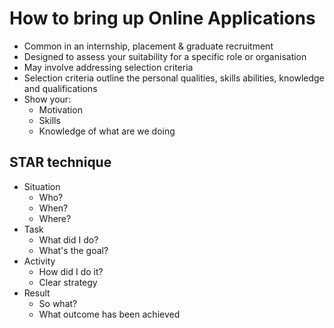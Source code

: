 # How to bring up Online Applications

* Common in an internship, placement & graduate recruitment
* Designed to assess your suitability for a specific role or organisation
* May involve addressing selection criteria
* Selection criteria outline the personal qualities, skills abilities, knowledge and qualifications
* Show your:
    * Motivation
    * Skills
    * Knowledge of what are we doing
  
## STAR technique

* Situation
  * Who?
  * When?
  * Where?
* Task
  *	What did I do?
  *	What's the goal?
* Activity
  *	How did I do it?
  * Clear strategy
* Result
  * So what?
  * What outcome has been achieved
